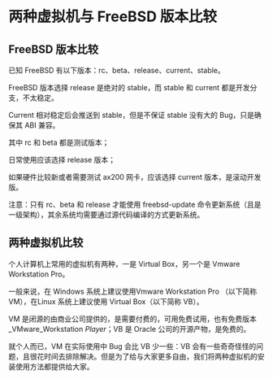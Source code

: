 # 两种虚拟机与 FreeBSD 版本比较

## FreeBSD 版本比较

已知 FreeBSD 有以下版本：rc、beta、release、current、stable。

FreeBSD 版本选择 release 是绝对的 stable，而 stable 和 current 都是开发分支，不太稳定。 

Current 相对稳定后会推送到 stable，但是不保证 stable 没有大的 Bug，只是确保其 ABI 兼容。

其中 rc 和 beta 都是测试版本；

日常使用应该选择 release 版本；

如果硬件比较新或者需要测试 ax200 网卡，应该选择 current 版本，是滚动开发版。

注意：只有 rc、beta 和 release 才能使用 freebsd-update 命令更新系统（且是一级架构），其余系统均需要通过源代码编译的方式更新系统。

## 两种虚拟机比较

个人计算机上常用的虚拟机有两种，一是 Virtual Box，另一个是 Vmware Workstation Pro。

一般来说，在 Windows 系统上建议使用Vmware Workstation Pro （以下简称 VM），在Linux 系统上建议使用 Virtual Box（以下简称 VB）。

VM 是闭源的由商业公司提供的，是需要付费的，可用免费试用，也有免费版本 _VMware_Workstation _Player_；VB 是 Oracle 公司的开源产物，是免费的。

就个人而已，VM 在实际使用中 Bug 会比 VB 少一些：VB 会有一些奇奇怪怪的问题，且很花时间去排除解决。但是为了给与大家更多自由，我们将两种虚拟机的安装使用方法都提供给大家。
